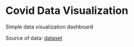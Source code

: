 # Covid Data Visualization

Simple data visualization dashboard

Source of data: [dataset](https://www.kaggle.com/datasets/imdevskp/corona-virus-report?select=country_wise_latest.csv)
